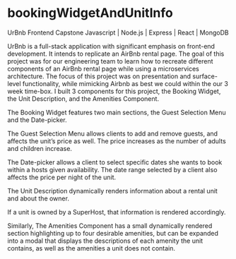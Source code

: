 # bookingWidgetAndUnitInfo
UrBnb Frontend Capstone
Javascript | Node.js | Express | React | MongoDB

UrBnb is a full-stack application with significant emphasis on front-end development. It intends to replicate an AirBnb rental page. The goal of this project was for our engineering team to learn how to recreate different components of an AirBnb rental page while using a microservices architecture. The focus of this project was on presentation and surface-level functionality, while mimicking Airbnb as best we could within the our 3 week time-box. I built 3 components for this project, the Booking Widget, the Unit Description, and the Amenities Component.

The Booking Widget features two main sections, the Guest Selection Menu and the Date-picker.

The Guest Selection Menu allows clients to add and remove guests, and affects the unit’s price as well. The price increases as the number of adults and children increase.

The Date-picker allows a client to select specific dates she wants to book within a hosts given availability. The date range selected by a client also affects the price per night of the unit.

The Unit Description dynamically renders information about a rental unit and about the owner.

If a unit is owned by a SuperHost, that information is rendered accordingly.

Similarly, The Amenities Component has a small dynamically rendered section highlighting up to four desirable amenities, but can be expanded into a modal that displays the descriptions of each amenity the unit contains, as well as the amenities a unit does not contain.

